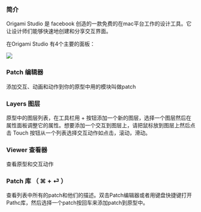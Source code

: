 ### 简介

Origami Studio 是 facebook 创造的一款免费的在mac平台工作的设计工具。它让设计师们能够快速地创建和分享交互界面。

在Origami Studio 有4个主要的面板：

![](http://origami.design/public/images/studioInterface1.png)

### Patch 编辑器

添加交互、动画和动作到你的原型中用的模块叫做patch

### **Layers 图层**

原型中的图层列表，在工具栏用 + 按钮添加一个新的图层，选择一个图层然后在属性面板调整它的属性。想要添加一个交互到图层上，请把鼠标放到图层上然后点击 Touch 按钮从一个列表选择交互动作如点击，滚动，滑动。

### **Viewer 查看器**

查看原型和交互动作

### **Patch 库 （ ⌘ + ⏎ ）**

查看列表中所有的patch和他们的描述。双击Patch编辑器或者用键盘快捷键打开Pathc库，然后选择一个patch按回车来添加patch到原型中。

